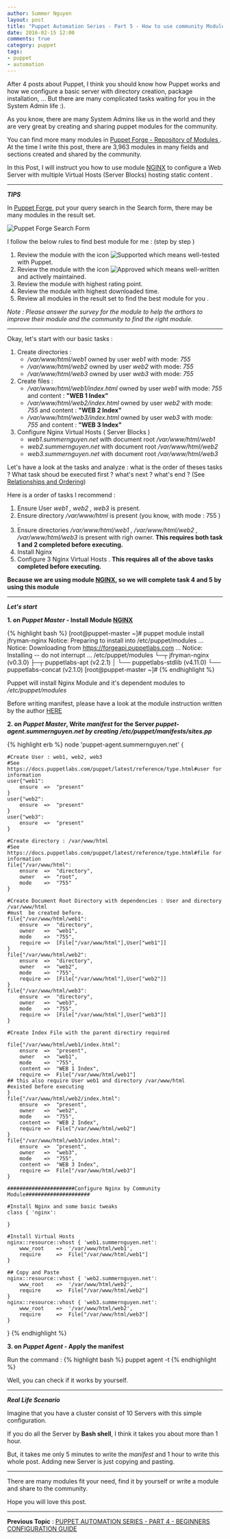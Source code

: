 ```yaml
---
author: Summer Nguyen
layout: post
title: "Puppet Automation Series - Part 5 - How to use community Module : Nginx"
date: 2016-02-15 12:00
comments: true
category: puppet
tags:
- puppet
- automation
---
```


After 4 posts about Puppet, I think you should know how Puppet works and how we configure a basic server with directory creation, package installation, ... But there are many complicated tasks waiting for you in the System Admin life :). 

As you know, there are many System Admins like us in the world and they are very great by creating and sharing puppet modules for the community. 

You can find more many modules in <a href="https://forge.puppetlabs.com/" target="tab">Puppet Forge - Repository of Modules </a>. At the time I write this post, there are 3,963 modules in many fields and sections created and shared by the community. 

In this Post, I will instruct you how to use module <a href="https://forge.puppetlabs.com/jfryman/nginx">NGINX</a> to configure a Web Server with multiple Virtual Hosts (Server Blocks) hosting static content .


---
***TIPS***

In <a href="https://forge.puppetlabs.com/">Puppet Forge</a>, put your query search in the Search form, there may be many modules in the result set. 

<img src="/images/puppet-series/puppet-forge-search-form.png" alt="Puppet Forge Search Form">

I follow the below rules to find best module for me : (step by step )

1. Review the module with the icon <img src="/images/puppet-series/puppet-forge-supported-icon.png" alt="Supported"> which means well-tested with Puppet. 
2. Review the module with the icon <img src="/images/puppet-series/puppet-forge-approved-icon.png" alt="Approved"> which means well-written and actively maintained. 
3. Review the module with highest rating point.
4. Review the module with highest downloaded time.
5. Review all modules in the result set to find the best module for you . 

*Note : Please answer the survey for the module to help the arthors to improve their module and the community to find the right module.*

---

Okay, let's start with our basic tasks : 

1. Create directories : 
	+ */var/www/html/web1* owned by user *web1* with mode: *755*
	+ */var/www/html/web2* owned by user *web2* with mode: *755*
	+ */var/www/html/web3* owned by user *web3* with mode: *755*
2. Create files : 
	+ */var/www/html/web1/index.html* owned by user *web1* with mode: *755* and content  : **"WEB 1 Index"**
	+ */var/www/html/web2/index.html* owned by user *web2* with mode: *755* and content  : **"WEB 2 Index"**
	+ */var/www/html/web3/index.html* owned by user *web3* with mode: *755* and content  : **"WEB 3 Index"**
3. Configure Nginx Virtual Hosts ( Server Blocks )
	+ *web1.summernguyen.net* with document root */var/www/html/web1*
	+ *web2.summernguyen.net* with document root */var/www/html/web2*
	+ *web3.summernguyen.net* with document root */var/www/html/web3*

Let's have a look at the tasks and analyze : what is the order of theses tasks ? What task shoud be executed first ? what's next ? what's end ? (See <a href="/puppet/2016/02/15/puppet-automation-series-part-4-beginners-configuration-guide/#puppet_relationship_and_ordering" target="tab">Relationships and Ordering</a>)


Here is a order of tasks I recommend : 

1. Ensure User *web1 , web2 , web3* is present.
2. Ensure directory */var/www/html* is present (you know, with mode : 755 ) .
3. Ensure directories */var/www/html/web1 , /var/www/html/web2 , /var/www/html/web3* is present with righ owner. **This requires both task 1 and 2 completed before executing.**
4. Install Nginx 
5. Configure 3 Nginx Virtual Hosts . **This requires all of the above tasks completed  before executing.**


**Because we are using module <a href="https://forge.puppetlabs.com/jfryman/nginx">NGINX</a>, so we will complete task 4 and 5 by using this module**

---

***Let's start***


**1. on *Puppet Master* - Install Module <a href="https://forge.puppetlabs.com/jfryman/nginx">NGINX</a>**

{% highlight bash %}
[root@puppet-master ~]# puppet module install jfryman-nginx
Notice: Preparing to install into /etc/puppet/modules ...
Notice: Downloading from https://forgeapi.puppetlabs.com ...
Notice: Installing -- do not interrupt ...
/etc/puppet/modules
└─┬ jfryman-nginx (v0.3.0)
  ├─┬ puppetlabs-apt (v2.2.1)
  │ └── puppetlabs-stdlib (v4.11.0)
  └── puppetlabs-concat (v2.1.0)
[root@puppet-master ~]# 
{% endhighlight %}

Puppet will install Nginx Module and it's dependent modules to */etc/puppet/modules*

Before writing manifest, please have a look at the module instruction written by the author <a href="https://forge.puppetlabs.com/jfryman/nginx" target="tab">HERE</a>

**2. on *Puppet Master*, Write *manifest* for the Server *puppet-agent.summernguyen.net by creating /etc/puppet/manifests/sites.pp***

{% highlight erb %}
node 'puppet-agent.summernguyen.net' {

	#Create User : web1, web2, web3
	#See https://docs.puppetlabs.com/puppet/latest/reference/type.html#user for information
	user{"web1":
		ensure	=>	"present"
	}
	user{"web2":
		ensure	=>	"present"
	}
	user{"web3":
		ensure	=>	"present"
	}

	#Create directory : /var/www/html
	#See https://docs.puppetlabs.com/puppet/latest/reference/type.html#file for information
	file{"/var/www/html":
		ensure	=>	"directory",
		owner	=>	"root",
		mode	=>	"755"
	}

	#Create Document Root Directory with dependencies : User and directory /var/www/html
	#must  be created before. 
	file{"/var/www/html/web1":
		ensure	=>	"directory",
		owner	=>	"web1",
		mode	=>	"755",
		require	=>	[File["/var/www/html"],User["web1"]]
	}		
	file{"/var/www/html/web2":
		ensure	=>	"directory",
		owner	=>	"web2",
		mode	=>	"755",
		require	=>	[File["/var/www/html"],User["web2"]]
	}		
	file{"/var/www/html/web3":
		ensure	=>	"directory",
		owner	=>	"web3",
		mode	=>	"755",
		require	=>	[File["/var/www/html"],User["web3"]]
	}

	#Create Index File with the parent directiry required
	
	file{"/var/www/html/web1/index.html":
		ensure	=>	"present",
		owner	=>	"web1",
		mode	=>	"755",
		content	=>	"WEB 1 Index",
		require	=>	File["/var/www/html/web1"] 
	## this also require User web1 and directory /var/www/html 
	#existed before executing
	}		
	file{"/var/www/html/web2/index.html":
		ensure	=>	"present",
		owner	=>	"web2",
		mode	=>	"755",
		content	=>	"WEB 2 Index",
		require	=>	File["/var/www/html/web2"]
	}		
	file{"/var/www/html/web3/index.html":
		ensure	=>	"present",
		owner	=>	"web3",
		mode	=>	"755",
		content	=>	"WEB 3 Index",
		require	=>	File["/var/www/html/web3"]
	}		
	
	######################Configure Nginx by Community Module#####################	
	
	#Install Nginx and some basic tweaks 
	class { 'nginx': 
	
	}

	#Install Virtual Hosts 
	nginx::resource::vhost { 'web1.summernguyen.net':
		www_root	=>	'/var/www/html/web1',
		require		=>	File["/var/www/html/web1"]
	}

	## Copy and Paste 
	nginx::resource::vhost { 'web2.summernguyen.net':
		www_root	=>	'/var/www/html/web2',
		require		=>	File["/var/www/html/web2"]
	}
	nginx::resource::vhost { 'web3.summernguyen.net':
		www_root	=>	'/var/www/html/web2',
		require		=>	File["/var/www/html/web3"]
	}
}
{% endhighlight %}


**3. on *Puppet Agent* - Apply the manifest**

Run the command : 
{% highlight bash %}
puppet agent -t 
{% endhighlight %}

Well, you can check if it works by yourself. 



---
***Real Life Scenario***

Imagine that you have a cluster consist of 10 Servers with this simple configuration. 

If you do all the Server by **Bash shell**, I think it takes you about more than 1 hour. 

But, it takes me only 5 minutes to write the *manifest*  and 1 hour to write this whole post. Adding new Server is just copying and pasting. 

---

There are many modules fit your need, find it by yourself or write a module and share to the community. 

Hope you will love this post.

---

**Previous Topic** : <a href="/puppet/2016/02/15/puppet-automation-series-part-4-beginners-configuration-guide/">PUPPET AUTOMATION SERIES - PART 4 - BEGINNERS CONFIGURATION GUIDE</a>